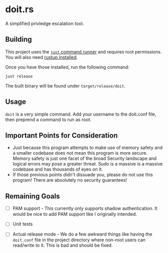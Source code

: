 # doit.rs

A simplified privledge escalation tool.

## Building

This project uses the [`just` command runner](https://github.com/casey/just) and requires root permissions.
You will also need [rustup installed](https://rustup.rs/).

Once you have those installed, run the following command:

`just release`

The built binary will be found under `target/release/doit`.

## Usage

`doit` is a very simple command. Add your username to the doit.conf file, then preprend a command to run as root.

## Important Points for Consideration

* Just because this program attempts to make use of memory safety and a smaller codebase
does not mean this program is more secure. Memory safety is just one facet of the broad
Security landscape and logical errors may pose a greater threat. Sudo is a massive
is a massive codebase and has thousands of eyes on it.
* If those previous points didn't dissuade you, please do not use this program!
There are absolutely no security guarantees!


## Remaining Goals

- [ ] PAM support - This currently only supports shadow authentication. 
It would be nice to add PAM support like I originally intended.
- [ ] Unit tests
- [ ] Actual release mode - We do a few awkward things like having the `doit.conf` file in the project directory where non-root users can read/write to it.
This is bad and should be fixed.

